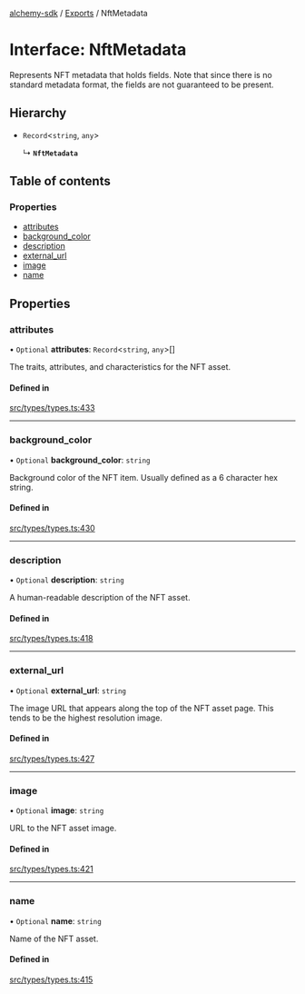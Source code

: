 [alchemy-sdk](../README.md) / [Exports](../modules.md) / NftMetadata

# Interface: NftMetadata

Represents NFT metadata that holds fields. Note that since there is no
standard metadata format, the fields are not guaranteed to be present.

## Hierarchy

- `Record`<`string`, `any`\>

  ↳ **`NftMetadata`**

## Table of contents

### Properties

- [attributes](NftMetadata.md#attributes)
- [background\_color](NftMetadata.md#background_color)
- [description](NftMetadata.md#description)
- [external\_url](NftMetadata.md#external_url)
- [image](NftMetadata.md#image)
- [name](NftMetadata.md#name)

## Properties

### attributes

• `Optional` **attributes**: `Record`<`string`, `any`\>[]

The traits, attributes, and characteristics for the NFT asset.

#### Defined in

[src/types/types.ts:433](https://github.com/alchemyplatform/alchemy-sdk-js/blob/c3fdebb/src/types/types.ts#L433)

___

### background\_color

• `Optional` **background\_color**: `string`

Background color of the NFT item. Usually defined as a 6 character hex string.

#### Defined in

[src/types/types.ts:430](https://github.com/alchemyplatform/alchemy-sdk-js/blob/c3fdebb/src/types/types.ts#L430)

___

### description

• `Optional` **description**: `string`

A human-readable description of the NFT asset.

#### Defined in

[src/types/types.ts:418](https://github.com/alchemyplatform/alchemy-sdk-js/blob/c3fdebb/src/types/types.ts#L418)

___

### external\_url

• `Optional` **external\_url**: `string`

The image URL that appears along the top of the NFT asset page. This tends
to be the highest resolution image.

#### Defined in

[src/types/types.ts:427](https://github.com/alchemyplatform/alchemy-sdk-js/blob/c3fdebb/src/types/types.ts#L427)

___

### image

• `Optional` **image**: `string`

URL to the NFT asset image.

#### Defined in

[src/types/types.ts:421](https://github.com/alchemyplatform/alchemy-sdk-js/blob/c3fdebb/src/types/types.ts#L421)

___

### name

• `Optional` **name**: `string`

Name of the NFT asset.

#### Defined in

[src/types/types.ts:415](https://github.com/alchemyplatform/alchemy-sdk-js/blob/c3fdebb/src/types/types.ts#L415)
